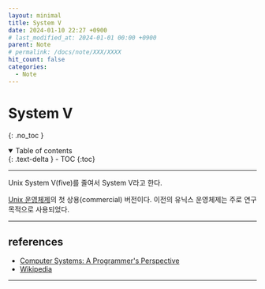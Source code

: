 ```yaml
---
layout: minimal
title: System V
date: 2024-01-10 22:27 +0900
# last_modified_at: 2024-01-01 00:00 +0900
parent: Note
# permalink: /docs/note/XXX/XXXX
hit_count: false
categories:
  - Note
---
```


# System V
{: .no_toc }
<details open markdown="block">
  <summary>
    Table of contents
  </summary>
  {: .text-delta }
- TOC
{:toc}
</details>

<hr>

Unix System V(five)를 줄여서 System V라고 한다.

[Unix 운영체제](/docs/note/unix.html)의 첫 상용(commercial) 버전이다. 이전의 유닉스 운영체제는 주로 연구 목적으로 사용되었다.

<hr>

## references

* [Computer Systems: A Programmer's Perspective	](https://www.amazon.com/Computer-Systems-Programmers-Perspective-3rd/dp/013409266X)
* [Wikipedia](https://en.wikipedia.org/wiki/Unix)
<hr>

